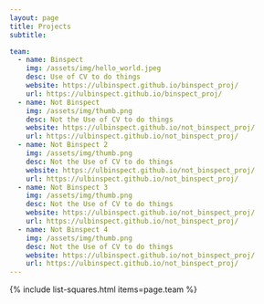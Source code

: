 ```yaml
---
layout: page
title: Projects
subtitle: 

team:
  - name: Binspect
    img: /assets/img/hello_world.jpeg
    desc: Use of CV to do things
    website: https://ulbinspect.github.io/binspect_proj/
    url: https://ulbinspect.github.io/binspect_proj/
  - name: Not Binspect
    img: /assets/img/thumb.png
    desc: Not the Use of CV to do things
    website: https://ulbinspect.github.io/not_binspect_proj/
    url: https://ulbinspect.github.io/not_binspect_proj/
  - name: Not Binspect 2
    img: /assets/img/thumb.png
    desc: Not the Use of CV to do things
    website: https://ulbinspect.github.io/not_binspect_proj/
    url: https://ulbinspect.github.io/not_binspect_proj/
  - name: Not Binspect 3
    img: /assets/img/thumb.png
    desc: Not the Use of CV to do things
    website: https://ulbinspect.github.io/not_binspect_proj/
    url: https://ulbinspect.github.io/not_binspect_proj/
  - name: Not Binspect 4
    img: /assets/img/thumb.png
    desc: Not the Use of CV to do things
    website: https://ulbinspect.github.io/not_binspect_proj/
    url: https://ulbinspect.github.io/not_binspect_proj/
---
```

{% include list-squares.html items=page.team %}
